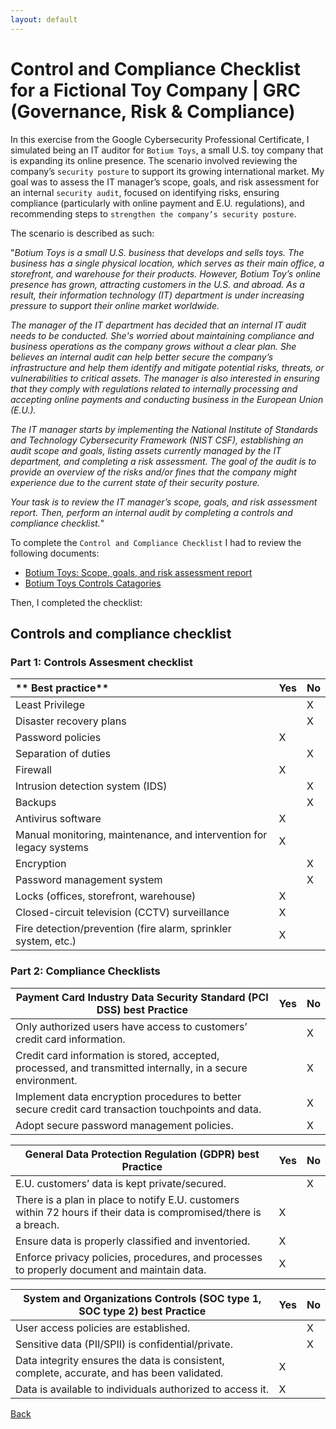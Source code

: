 ```yaml
---
layout: default
---
```


# Control and Compliance Checklist for a Fictional Toy Company | GRC (Governance, Risk & Compliance) 

In this exercise from the Google Cybersecurity Professional Certificate, I simulated being an IT auditor for `Botium Toys`, a small U.S. toy company that is expanding its online presence. The scenario involved reviewing the company’s `security posture` to support its growing international market. My goal was to assess the IT manager’s scope, goals, and risk assessment for an internal `security audit`, focused on identifying risks, ensuring compliance (particularly with online payment and E.U. regulations), and recommending steps to `strengthen the company’s security posture`.

The scenario is described as such: 

"_Botium Toys is a small U.S. business that develops and sells toys. The business has a single physical location, which serves as their main office, a storefront, and warehouse for their products. However, Botium Toy’s online presence has grown, attracting customers in the U.S. and abroad. As a result, their information technology (IT) department is under increasing pressure to support their online market worldwide._

_The manager of the IT department has decided that an internal IT audit needs to be conducted. She's worried about maintaining compliance and business operations as the company grows without a clear plan. She believes an internal audit can help better secure the company’s infrastructure and help them identify and mitigate potential risks, threats, or vulnerabilities to critical assets. The manager is also interested in ensuring that they comply with regulations related to internally processing and accepting online payments and conducting business in the European Union (E.U.)._  

_The IT manager starts by implementing the National Institute of Standards and Technology Cybersecurity Framework (NIST CSF), establishing an audit scope and goals, listing assets currently managed by the IT department, and completing a risk assessment. The goal of the audit is to provide an overview of the risks and/or fines that the company might experience due to the current state of their security posture._

_Your task is to review the IT manager’s scope, goals, and risk assessment report. Then, perform an internal audit by completing a controls and compliance checklist._" 

To complete the `Control and Compliance Checklist` I had to review the following documents:

* [Botium Toys:  Scope, goals, and risk assessment report](https://github.com/Rafael-Santamaria-Ortega/Rafael-Santamaria-Ortega.github.io/blob/main/Botium%20Toys%20Scope%2C%20goals%2C%20and%20risk%20assessment%20report.pdf)
* [Botium Toys Controls Catagories](https://github.com/Rafael-Santamaria-Ortega/Rafael-Santamaria-Ortega.github.io/blob/main/Botium%20Toys%20Control%20categories.pdf)

Then, I completed the checklist:

## Controls and compliance checklist

### Part 1: Controls Assesment checklist

| ** Best practice**                                   | **Yes** | **No** |
|:-----------------------------------------------------|---------|--------|
| Least Privilege                                      |         |   X     |
| Disaster recovery plans                              |         |   X     |
| Password policies                                    |   X      |        |
| Separation of duties                                 |         |    X    |
| Firewall                                             |   X      |        |
| Intrusion detection system (IDS)                     |         |   X     |
| Backups                                              |         |    X    |
| Antivirus software                                   |    X     |        |
| Manual monitoring, maintenance, and intervention for legacy systems | X | |
| Encryption                                           |         |    X    |
| Password management system                           |         |    X   |
| Locks (offices, storefront, warehouse)               |     X    |        |
| Closed-circuit television (CCTV) surveillance        |     X    |        |
| Fire detection/prevention (fire alarm, sprinkler system, etc.) | X | |


### Part 2: Compliance Checklists

| **Payment Card Industry Data Security Standard (PCI DSS) best Practice**                                                      | **Yes** | **No** |
|-------------------------------------------------------------------------------------------------------------------------------|---------|--------|
| Only authorized users have access to customers’ credit card information.                                                      |         |    X    |
| Credit card information is stored, accepted, processed, and transmitted internally, in a secure environment.                  |         |    X    |
| Implement data encryption procedures to better secure credit card transaction touchpoints and data.                           |         |    X    |
| Adopt secure password management policies.                                                                                    |         |    X    |


| **General Data Protection Regulation (GDPR) best Practice**                                                                   | **Yes** | **No** |
|-------------------------------------------------------------------------------------------------------------------------------|---------|--------|
| E.U. customers’ data is kept private/secured.                                                                                |         |     X   |
| There is a plan in place to notify E.U. customers within 72 hours if their data is compromised/there is a breach.            |   X      |        |
| Ensure data is properly classified and inventoried.                                                                          |    X      |        |
| Enforce privacy policies, procedures, and processes to properly document and maintain data.                                  |    X    |        |

| **System and Organizations Controls (SOC type 1, SOC type 2) best Practice**                                                  | **Yes** | **No** |
|-------------------------------------------------------------------------------------------------------------------------------|---------|--------|
| User access policies are established.                                                                                        |         |     X   |
| Sensitive data (PII/SPII) is confidential/private.                                                                           |         |    X    |
| Data integrity ensures the data is consistent, complete, accurate, and has been validated.                                   |     X    |        |
| Data is available to individuals authorized to access it.                                                                    |     X    |        |


[Back](./)
